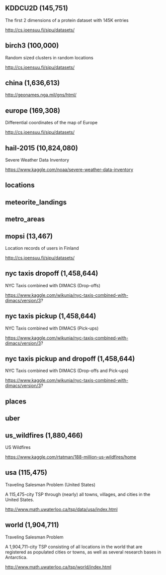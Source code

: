 ## KDDCU2D (145,751)

The first 2 dimensions of a protein dataset with 145K entries

http://cs.joensuu.fi/sipu/datasets/

## birch3 (100,000)

Random sized clusters in random locations

http://cs.joensuu.fi/sipu/datasets/

## china (1,636,613)

http://geonames.nga.mil/gns/html/

## europe (169,308)

Differential coordinates of the map of Europe

http://cs.joensuu.fi/sipu/datasets/

## hail-2015 (10,824,080)

Severe Weather Data Inventory

https://www.kaggle.com/noaa/severe-weather-data-inventory

## locations

## meteorite_landings

## metro_areas

## mopsi (13,467)

Location records of users in Finland

http://cs.joensuu.fi/sipu/datasets/

## nyc taxis dropoff (1,458,644)

NYC Taxis combined with DIMACS (Drop-offs)

https://www.kaggle.com/wikunia/nyc-taxis-combined-with-dimacs/version/3?


## nyc taxis pickup (1,458,644)

NYC Taxis combined with DIMACS (Pick-ups)

https://www.kaggle.com/wikunia/nyc-taxis-combined-with-dimacs/version/3?

## nyc taxis pickup and dropoff (1,458,644)

NYC Taxis combined with DIMACS (Drop-offs and Pick-ups)

https://www.kaggle.com/wikunia/nyc-taxis-combined-with-dimacs/version/3?

## places

## uber

## us_wildfires (1,880,466)

US Wildfires

https://www.kaggle.com/rtatman/188-million-us-wildfires/home

## usa (115,475)

Traveling Salesman Problem (United States)

A 115,475-city TSP through (nearly) all towns, villages, and cities in the United States.

http://www.math.uwaterloo.ca/tsp/data/usa/index.html

## world (1,904,711)

Traveling Salesman Problem

A 1,904,711-city TSP consisting of all locations in the world that are registered as populated cities or towns, as well as several research bases in Antarctica.

http://www.math.uwaterloo.ca/tsp/world/index.html